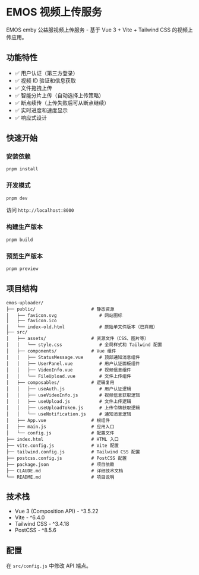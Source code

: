 # EMOS 视频上传服务

EMOS emby 公益服视频上传服务 - 基于 Vue 3 + Vite + Tailwind CSS 的视频上传应用。

## 功能特性

- ✅ 用户认证（第三方登录）
- ✅ 视频 ID 验证和信息获取
- ✅ 文件拖拽上传
- ✅ 智能分片上传（自动选择上传策略）
- ✅ 断点续传（上传失败后可从断点继续）
- ✅ 实时进度和速度显示
- ✅ 响应式设计

## 快速开始

### 安装依赖

```bash
pnpm install
```

### 开发模式

```bash
pnpm dev
```

访问 `http://localhost:8000`

### 构建生产版本

```bash
pnpm build
```

### 预览生产版本

```bash
pnpm preview
```

## 项目结构

```
emos-uploader/
├── public/                     # 静态资源
│   ├── favicon.svg                # 网站图标
│   ├── favicon.ico
│   └── index-old.html             # 原始单文件版本（已弃用）
├── src/
│   ├── assets/                 # 资源文件（CSS、图片等）
│   │   └── style.css              # 全局样式和 Tailwind 配置
│   ├── components/             # Vue 组件
│   │   ├── StatusMessage.vue      # 顶部通知消息组件
│   │   ├── UserPanel.vue          # 用户认证面板组件
│   │   ├── VideoInfo.vue          # 视频信息组件
│   │   └── FileUpload.vue         # 文件上传组件
│   ├── composables/            # 逻辑复用
│   │   ├── useAuth.js             # 用户认证逻辑
│   │   ├── useVideoInfo.js        # 视频信息获取逻辑
│   │   ├── useUpload.js           # 文件上传逻辑
│   │   ├── useUploadToken.js      # 上传令牌获取逻辑
│   │   └── useNotification.js     # 通知消息逻辑
│   ├── App.vue                 # 根组件
│   ├── main.js                 # 应用入口
│   └── config.js               # 配置文件
├── index.html                  # HTML 入口
├── vite.config.js              # Vite 配置
├── tailwind.config.js          # Tailwind CSS 配置
├── postcss.config.js           # PostCSS 配置
├── package.json                # 项目依赖
├── CLAUDE.md                   # 详细技术文档
└── README.md                   # 项目说明
```

## 技术栈

- Vue 3 (Composition API) - ^3.5.22
- Vite - ^6.4.0
- Tailwind CSS - ^3.4.18
- PostCSS - ^8.5.6

## 配置

在 `src/config.js` 中修改 API 端点。
